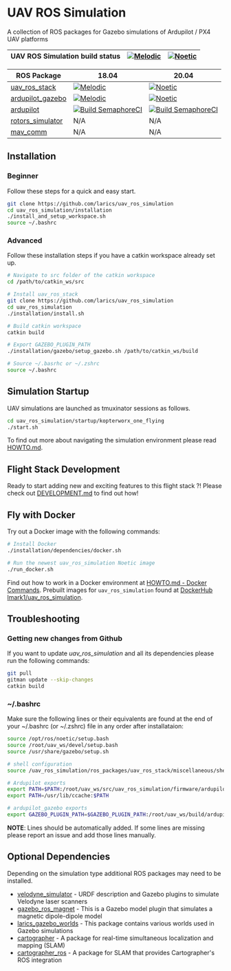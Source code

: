 # UAV ROS Simulation
A collection of ROS packages for Gazebo simulations of Ardupilot / PX4 UAV platforms

| UAV ROS Simulation build status | [![Melodic](https://github.com/larics/uav_ros_simulation/workflows/Melodic/badge.svg)](https://github.com/larics/uav_ros_simulation/actions)  | [![Noetic](https://github.com/larics/uav_ros_simulation/workflows/Noetic/badge.svg)](https://github.com/larics/uav_ros_simulation/actions) |
|-----------------------|---------------------------------------------------------------------------------------------------------------------------------|--------------------------------------------------------------------------------------------------------------------------------|

| ROS Package                                                                               | 18.04  | 20.04|
|-----------------------|---------------------------------------------------------------------------------------------------------------------------------|--------------------------------------------------------------------------------------------------------------------------------|
| [uav_ros_stack](https://github.com/larics/uav_ros_stack) | [![Melodic](https://github.com/larics/uav_ros_stack/workflows/Melodic/badge.svg)](https://github.com/larics/uav_ros_stack/actions) | [![Noetic](https://github.com/larics/uav_ros_stack/workflows/Noetic/badge.svg)](https://github.com/larics/uav_ros_stack/actions) |
| [ardupilot_gazebo](https://github.com/larics/ardupilot_gazebo) |  [![Melodic](https://github.com/larics/ardupilot_gazebo/workflows/Melodic/badge.svg)](https://github.com/larics/ardupilot_gazebo/actions) | [![Noetic](https://github.com/larics/ardupilot_gazebo/workflows/Noetic/badge.svg)](https://github.com/larics/ardupilot_gazebo/actions) |
| [ardupilot](https://github.com/larics/ardupilot) | [![Build SemaphoreCI](https://semaphoreci.com/api/v1/ardupilot/ardupilot/branches/master/badge.svg)](https://semaphoreci.com/ardupilot/ardupilot) | [![Build SemaphoreCI](https://semaphoreci.com/api/v1/ardupilot/ardupilot/branches/master/badge.svg)](https://semaphoreci.com/ardupilot/ardupilot) |
| [rotors_simulator](https://github.com/larics/rotors_simulator) | N/A | N/A |
| [mav_comm](https://github.com/larics/mav_comm) | N/A | N/A |


## Installation

### Beginner

Follow these steps for a quick and easy start.

```bash
git clone https://github.com/larics/uav_ros_simulation
cd uav_ros_simulation/installation
./install_and_setup_workspace.sh
source ~/.bashrc
```

### Advanced

Follow these installation steps if you have a catkin workspace already set up.

``` bash
# Navigate to src folder of the catkin workspace
cd /path/to/catkin_ws/src

# Install uav_ros_stack
git clone https://github.com/larics/uav_ros_simulation
cd uav_ros_simulation
./installation/install.sh

# Build catkin workspace
catkin build

# Export GAZEBO_PLUGIN_PATH
./installation/gazebo/setup_gazebo.sh /path/to/catkin_ws/build

# Source ~/.basrhc or ~/.zshrc
source ~/.bashrc
```

## Simulation Startup

UAV simulations are launched as tmuxinator sessions as follows.
```bash
cd uav_ros_simulation/startup/kopterworx_one_flying
./start.sh
```

To find out more about navigating the simulation environment please read [HOWTO.md](HOWTO.md).

## Flight Stack Development

Ready to start adding new and exciting features to this flight stack ?! Please check out [DEVELOPMENT.md](DEVELOMPENT.md) to find out how!

## Fly with Docker

Try out a Docker image with the following commands:
```bash
# Install Docker
./installation/dependencies/docker.sh

# Run the newest uav_ros_simulation Noetic image
./run_docker.sh
```

Find out how to work in a Docker environment at [HOWTO.md - Docker Commands](HOWTO.md).
Prebuilt images for ```uav_ros_simulation``` found at [DockerHub lmark1/uav_ros_simulation](https://hub.docker.com/repository/docker/lmark1/uav_ros_simulation).

## Troubleshooting

### Getting new changes from Github

If you want to update *uav_ros_simulation* and all its dependencies please run the following commands:
```bash
git pull
gitman update --skip-changes
catkin build
```

### ~/.bashrc

Make sure the following lines or their equivalents are found at the end of your ~/.bashrc (or ~/.zshrc) file in any order 
after installataion:
```bash
source /opt/ros/noetic/setup.bash
source /root/uav_ws/devel/setup.bash
source /usr/share/gazebo/setup.sh

# shell configuration
source /uav_ros_simulation/ros_packages/uav_ros_stack/miscellaneous/shell_additions/shell_scripts.sh

# Ardupilot exports
export PATH=$PATH:/root/uav_ws/src/uav_ros_simulation/firmware/ardupilot/Tools/autotest
export PATH=/usr/lib/ccache:$PATH

# ardupilot_gazebo exports
export GAZEBO_PLUGIN_PATH=$GAZEBO_PLUGIN_PATH:/root/uav_ws/build/ardupilot_gazebo
```
**NOTE**: Lines should be automatically added. If some lines are missing please report an issue and add those lines manually.

## Optional Dependencies

Depending on the simulation type additional ROS packages may need to be installed.

* [velodyne_simulator](https://github.com/larics/velodyne_simulator) - URDF description and Gazebo plugins to simulate Velodyne laser scanners
* [gazebo_ros_magnet](https://github.com/larics/storm_gazebo_ros_magnet) - This is a Gazebo model plugin that simulates a magnetic dipole-dipole model
* [larics_gazebo_worlds](https://github.com/larics/larics_gazebo_worlds) - This package contains various worlds used in Gazebo simulations
* [cartographer](https://github.com/larics/cartographer) - A package for real-time simultaneous localization and mapping (SLAM)
* [cartographer_ros](https://github.com/larics/cartographer_ros) - A package for SLAM that provides Cartographer's ROS integration
